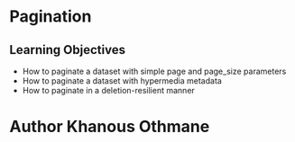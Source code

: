 # Pagination

## Learning Objectives
* How to paginate a dataset with simple page and page_size parameters
* How to paginate a dataset with hypermedia metadata
* How to paginate in a deletion-resilient manner
# Author Khanous Othmane
